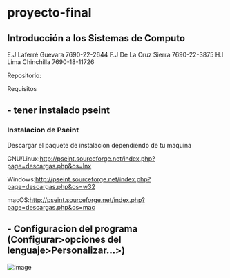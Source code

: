 # proyecto-final 
## Introducción a los Sistemas de Computo

E.J Laferré Guevara         7690-22-2644 
F.J De La Cruz Sierra       7690-22-3875 
H.I Lima Chinchilla        7690-18-11726 

Repositorio:

Requisitos
## - tener instalado pseint
### Instalacion de Pseint
Descargar el paquete de instalacion dependiendo de tu maquina

GNU/Linux:http://pseint.sourceforge.net/index.php?page=descargas.php&os=lnx 

Windows:http://pseint.sourceforge.net/index.php?page=descargas.php&os=w32

macOS:http://pseint.sourceforge.net/index.php?page=descargas.php&os=mac


## - Configuracion del programa (Configurar>opciones del lenguaje>Personalizar...>)
![image](https://user-images.githubusercontent.com/95370813/171744477-a0e2c716-5cf9-4bc4-8394-ce57753cf70e.png)
